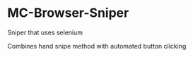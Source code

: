 # MC-Browser-Sniper
Sniper that uses selenium 

Combines hand snipe method with automated button clicking
